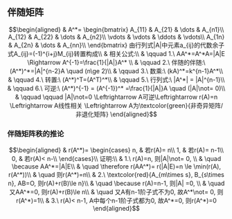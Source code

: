 ## 伴随矩阵
$$\begin{aligned}
& A^*=
\begin{bmatrix}
A_{11} & A_{21} & \dots & A_{n1}\\
A_{12} & A_{22} & \dots & A_{n2}\\
\vdots & \vdots & \ddots & \vdots\\
A_{1n} & A_{2n} & \dots & A_{nn}\\
\end{bmatrix}
由行列式|A|中元素a_{ij}的代数余子式A_{ij}=(-1)^{i+j}M_{ij}转置构成\\
& 相关公式:\\
& \qquad 1.\ AA^*=A^*A=|A|E \Rightarrow A^{-1}=\frac{1}{|A|}A^* \\
& \qquad 2.\ 伴随的伴随:\ (A^*)^*=|A|^{n-2}A \quad (n\ge 2)\\
& \qquad 3.\ 数乘:\ (kA)^*=k^{n-1}A^*\\
& \qquad 4.\ 转置:\ (A^*)^T=(A^T)^*\\
& \qquad 5.\ 行列式:\ |A^*| = |A|^{n-1}\\
& \qquad 6.\ 可逆:\ (A^*)^{-1} = (A^{-1})^* =\frac{1}{|A|}A \quad (|A|\not= 0)\\
& \qquad \qquad |A|\not=0 \Leftrightarrow A可逆\Leftrightarrow r(A)=n \Leftrightarrow A线性相关 \Leftrightarrow A为\textcolor{green}{非奇异矩阵/非退化矩阵}
\end{aligned}$$

### 伴随矩阵秩的推论
$$\begin{aligned}
& r(A^*)=
\begin{cases}
n, & 若r(A)= n\\
1, & 若r(A)= n-1\\
0, & 若r(A)< n-\\
\end{cases}\\
证明:\\
& 1.\ r(A)=n, 则|A|\not= 0, \\
& \quad \because AA^*=|A|E\\
& \quad \therefore r(AA^*)= r(|A|E)=n \le \min(r(A), r(A^*))\\
& \quad 则r(A^*)=n\\
& 2.\ \textcolor{red}{A_{m\times s}, B_{s\times n}, AB=O, 则r(A)+r(B)\le n}\\
& \quad \because r(A)=n-1, 则|A| =0, \\
& \quad 又AA^*=0, 则r(A)+r(B)\le n\\
& \quad 又A有n-1阶子式不为0, 故A^*\not= 0, 则r(A^*)=1\\
& 3.\ r(A)< n-1, A中每个n-1阶子式都为0, 故A^*=0, 则r(A^*)=0
\end{aligned}$$
